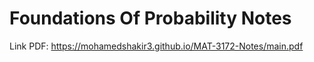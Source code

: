 # Foundations Of Probability Notes

Link PDF: https://mohamedshakir3.github.io/MAT-3172-Notes/main.pdf
